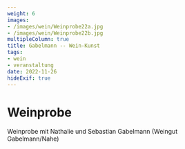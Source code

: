 ```yaml
---
weight: 6
images:
- /images/wein/Weinprobe22a.jpg
- /images/wein/Weinprobe22b.jpg
multipleColumn: true
title: Gabelmann -- Wein-Kunst
tags:
- wein
- veranstaltung
date: 2022-11-26
hideExif: true
---
```


# Weinprobe 

Weinprobe mit Nathalie und Sebastian Gabelmann (Weingut Gabelmann/Nahe) 